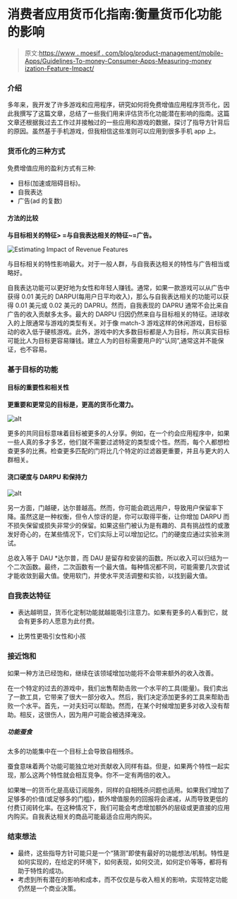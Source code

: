 # 消费者应用货币化指南:衡量货币化功能的影响

> 原文:[https://www . moesif . com/blog/product-management/mobile-Apps/Guidelines-To-money-Consumer-Apps-Measuring-money ization-Feature-Impact/](https://www.moesif.com/blog/product-management/mobile-apps/Guidelines-To-Monetize-Consumer-Apps-Measuring-Monetization-Feature-Impact/)

### 介绍

多年来，我开发了许多游戏和应用程序，研究如何将免费增值应用程序货币化，因此我撰写了这篇文章，总结了一些我们用来评估货币化功能潜在影响的指南。这篇文章还根据我过去工作过并接触过的一些应用和游戏的数据，探讨了指导方针背后的原因。虽然基于手机游戏，但我相信这些准则可以应用到很多手机 app 上。

### 货币化的三种方式

免费增值应用的盈利方式有三种:

*   目标(加速或阻碍目标)。
*   自我表达
*   广告(ad 的复数)

#### 方法的比较

**与目标相关的特征> =与自我表达相关的特征~=广告。**

![Estimating Impact of Revenue Features](../Images/3b99e0178a89b980332eb215fc2a91c7.png)

与目标相关的特性影响最大。对于一般人群，与自我表达相关的特性与广告相当或略好。

自我表达功能可以更好地为女性和年轻人赚钱。通常，如果一款游戏可以从广告中获得 0.01 美元的 DARPU(每用户日平均收入)，那么与自我表达相关的功能可以获得 0.01 美元或 0.02 美元的 DAPRU。然而，自我表现的 DAPRU 通常不会比来自广告的收入贡献多太多。最大的 DARPU 归因仍然来自与目标相关的特征。进球收入的上限通常与游戏的类型有关。对于像 match-3 游戏这样的休闲游戏，目标驱动的收入低于硬核游戏。此外，游戏中的大多数目标都是人为目标，所以真实目标可能比人为目标更容易赚钱。建立人为的目标需要用户的“认同”,通常这并不能保证，也不容易。

### 基于目标的功能

#### 目标的重要性和相关性

**更重要和更常见的目标是，更高的货币化潜力。**

![alt](../Images/4a3b19b36ea87c01f58315665639c884.png)

更多的共同目标意味着目标被更多的人分享。例如，在一个约会应用程序中，如果一些人真的多才多艺，他们就不需要过滤特定的类型或个性。然而，每个人都想检查更多的比赛。检查更多匹配的门将比几个特定的过滤器更重要，并且与更大的人群相关。

#### 浇口硬度与 DARPU 和保持力

![alt](../Images/5eddf77e2c0086378a44988522856b1b.png)

另一方面，门越硬，达尔普越高。然而，你可能会疏远用户，导致用户保留率下降。虽然这是一种权衡，但令人惊讶的是，你可以取得平衡，让你增加 DARPU 而不损失保留或损失非常少的保留。如果这些门被认为是有趣的、具有挑战性的或激发好奇心的，在某些情况下，它们实际上可以增加记忆。门的硬度应通过实验来测试。

总收入等于 DAU *达尔普，而 DAU 是留存和安装的函数。所以收入可以归结为一个二次函数。最终，二次函数有一个最大值。每种情况都不同，可能需要几次尝试才能收敛到最大值。使用软门，并使水平灵活调整和实验，以找到最大值。

### 自我表达特征

*   表达越明显，货币化定制功能就越能吸引注意力。如果有更多的人看到它，就会有更多的人愿意为此付费。

*   比男性更吸引女性和小孩

### 接近饱和

如果一种方法已经饱和，继续在该领域增加功能将不会带来额外的收入改善。

在一个特定的过去的游戏中，我们出售帮助击败一个水平的工具(能量)。我们卖出了一款工具，它带来了很大一部分收入。然后，我们决定添加更多的工具来帮助击败一个水平。首先，一对夫妇可以帮助。然而，在某个时候增加更多对收入没有帮助。相反，这很伤人，因为用户可能会被选择淹没。

##### 功能蚕食

太多的功能集中在一个目标上会导致自相残杀。

蚕食意味着两个功能可能独立地对贡献收入同样有益。但是，如果两个特性一起实现，那么这两个特性就会相互竞争。你不一定有两倍的收入。

如果唯一的货币化是高级订阅服务，同样的自相残杀问题也适用。如果我们增加了足够多的价值(或足够多的门槛)，额外增值服务的回报将会递减，从而导致更低的付费订阅转化率。在这种情况下，我们可能会考虑增加额外的层级或更直接的应用内购买。自我表达相关的商品可能最适合应用内购买。

### 结束想法

*   最终，这些指导方针可能只是一个“猜测”即使有最好的功能想法/机制。特性是如何实现的，在给定的环境下，如何表现，如何交流，如何定价等等，都将有助于特性的成功。
*   考虑到所有潜在的影响和成本，而不仅仅是与收入相关的影响，实现特定功能仍然是一个商业决策。